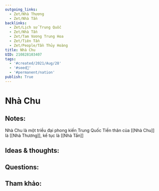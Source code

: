 ```yaml
---
outgoing_links:
  - Zet/Nhà Thương
  - Zet/Nhà Tần
backlinks:
  - Zet/Lịch sử Trung Quốc
  - Zet/Nhà Tần
  - Zet/Tam Vương Trung Hoa
  - Zet/Tiên Tần
  - Zet/People/Tần Thủy Hoàng
title: Nhà Chu
UID: 210828103407
tags:
  - '#created/2021/Aug/28'
  - '#seed🥜'
  - '#permanent/nation'
publish: True
---
```

# Nhà Chu

## Notes:
Nhà Chu là một triều đại phong kiến Trung Quốc
Tiền thân của [[Nhà Chu]] là [[Nhà Thương]], kế tục là [[Nhà Tần]]

## Ideas & thoughts:

## Questions:

## Tham khảo: